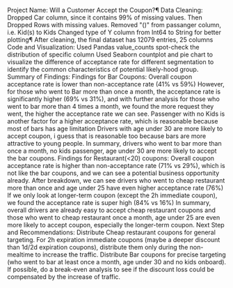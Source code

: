 Project Name: Will a Customer Accept the Coupon?¶
Data Cleaning:
Dropped Car column, since it contains 99% of missing values.
Then Dropped Rows with missing values.
Removed "()" from passanger column, i.e. Kid(s) to Kids
Changed type of Y column from Int64 to String for better plotting¶
After cleaning, the final dataset has 12079 entries, 25 columns
Code and Visualization:
Used Pandas value_counts spot-check the distribution of specific column
Used Seaborn countplot and pie chart to visualize the difference of acceptance rate for different segmentation to identify the common characteristics of potential likely-hood group.
Summary of Findings:
Findings for Bar Coupons:
Overall coupon acceptance rate is lower than non-acceptance rate (41% vs 59%)
However, for those who went to Bar more than once a month, the acceptance rate is significantly higher (69% vs 31%), and with further analysis for those who went to bar more than 4 times a month, we found the more request they went, the higher the acceptance rate we can see.
Passenger with no Kids is another factor for a higher acceptance rate, which is reasonable because most of bars has age limitation
Drivers with age under 30 are more likely to accept coupon, i guess that is reasonable too because bars are more attractive to young people.
In summary, drivers who went to bar more than once a month, no kids passenger, age under 30 are more likely to accept the bar coupons.
Findings for Restaurant(<20) coupons:
Overall coupon acceptance rate is higher than non-acceptance rate (71% vs 29%), which is not like the bar coupons, and we can see a potential business opportunity already.
After breakdown, we can see drivers who went to cheap restaurant more than once and age under 25 have even higher acceptance rate (76%)
If we only look at longer-term coupon (except the 2h immediate coupon), we found the acceptance rate is super high (84% vs 16%)
In summary, overall drivers are already easy to accept cheap restaurant coupons and those who went to cheap restaurant once a month, age under 25 are even more likely to accept coupon, especially the longer-term coupon.
Next Step and Recommendations:
Distribute Cheap restaurant coupons for general targeting. For 2h expiration immediate coupons (maybe a deeper discount than 1d/2d expiration coupons), distribute them only during the non-mealtime to increase the traffic.
Distribute Bar coupons for precise targeting (who went to bar at least once a month, age under 30 and no kids onboard).
If possible, do a break-even analysis to see if the discount loss could be compensated by the increase of traffic.
